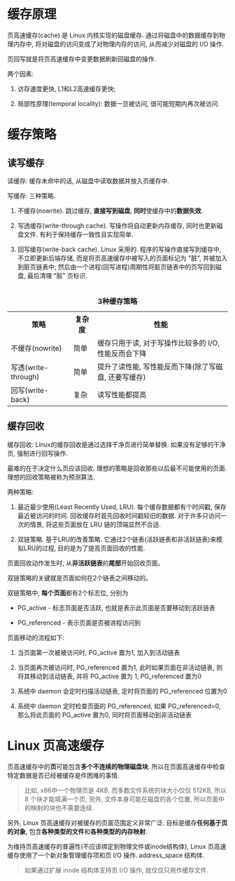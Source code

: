 
# 缓存原理

页高速缓存(cache) 是 Linux 内核实现的磁盘缓存. 通过将磁盘中的数据缓存到物理内存中, 将对磁盘的访问变成了对物理内存的访问, 从而减少对磁盘的 I/O 操作.

页回写就是将页高速缓存中变更数据刷新回磁盘的操作.

两个因素:

1. 访存速度更快, L1和L2高速缓存更快;

2. 局部性原理(temporal locality): 数据一旦被访问, 很可能短期内再次被访问.

# 缓存策略

## 读写缓存

读缓存: 缓存未命中的话, 从磁盘中读取数据并放入页缓存中.

写缓存: 三种策略.

1. 不缓存(nowrite). 跳过缓存, **直接写到磁盘**, **同时**使缓存中的**数据失效**.

2. 写透缓存(write-through cache). 写操作将自动更新内存缓存, 同时也更新磁盘文件. 有利于保持缓存一致性且实现简单. 

3. 回写缓存(write-back cache). Linux 采用的. 程序的写操作直接写到缓存中, 不立即更新后端存储, 而是将页高速缓存中被写入的页面标记为 "脏", 并被加入到脏页链表中; 然后由一个进程(回写进程)周期性将脏页链表中的页写回到磁盘, 最后清理 "脏" 页标识.

<table>
 <caption><b><br>3种缓存策略</br></b></caption>
    <tr>
        <th>策略</th>
        <th>复杂度</th>
	<th>性能</th>
    </tr>
    <tr>
        <td>不缓存(nowrite)</td>
        <td>简单</td>
        <td>
	缓存只用于读, 对于写操作比较多的 I/O, 性能反而会下降
        </td>
    </tr>
    <tr>
        <td>写透(write-through)</td>
        <td>简单</td>
        <td>
	提升了读性能, 写性能反而下降(除了写磁盘, 还要写缓存)
        </td>
    </tr>
    <tr>
        <td>回写(write-back)</td>
        <td>复杂</td>
        <td>
	读写性能都提高
        </td>
    </tr>
</table>

## 缓存回收

缓存回收: Linux的缓存回收是通过选择干净页进行简单替换. 如果没有足够的干净页, 强制进行回写操作.

最难的在于决定什么页应该回收. 理想的策略是回收那些以后最不可能使用的页面. 理想的回收策略被称为预测算法.

两种策略:

1. 最近最少使用(Least Recently Used, LRU). 每个缓存数据都有个时间戳, 保存最近被访问的时间. 回收缓存时首先回收时间戳较旧的数据. 对于许多只访问一次的情景, 将这些页面放在 LRU 链的顶端显然不合适.

2. 双链策略. 基于LRU的改善策略. 它通过2个链表(活跃链表和非活跃链表)来模拟LRU的过程, 目的是为了提高页面回收的性能.

页面回收动作发生时, 从**非活跃链表**的**尾部**开始回收页面。

双链策略的关键就是页面如何在2个链表之间移动的。

双链策略中, **每个页面**都有2个标志位, 分别为

* PG_active - 标志页面是否活跃, 也就是表示此页面是否要移动到活跃链表

* PG_referenced - 表示页面是否被进程访问到

页面移动的流程如下: 

1. 当页面第一次被被访问时, PG_active 置为1, 加入到活动链表

2. 当页面再次被访问时, PG_referenced 置为1, 此时如果页面在非活动链表, 则将其移动到活动链表, 并将 PG_active 置为 1, PG_referenced 置为0

3. 系统中 daemon 会定时扫描活动链表, 定时将页面的 PG_referenced 位置为0

4. 系统中 daemon 定时检查页面的 PG_referenced, 如果 PG_referenced=0, 那么将此页面的 PG_active 置为0, 同时将页面移动到非活动链表

# Linux 页高速缓存

页高速缓存中的**页**可能包含**多个不连续的物理磁盘块**. 所以在页面高速缓存中检查特定数据是否已经被缓存是件困难的事情.

> 比如, x86中一个物理页是 4KB, 而多数文件系统的块大小仅仅 512KB, 所以 8 个块才能填满一个页; 另外, 文件本身可能在磁盘的各个位置, 所以页面中的映射的块也不需要连续.

另外, Linux 页高速缓存对被缓存的页面范围定义非常广泛. 目标是缓存**任何基于页的对象**, 包含**各种类型的文件**和**各种类型的内存映射**. 

为维持页高速缓存的普遍性(不应该绑定到物理文件或inode结构体), Linux 页高速缓存使用了一个新对象管理缓存项和页 I/O 操作. address_space 结构体.

> 如果通过扩展 inode 结构体支持页 I/O 操作, 就仅仅只用作缓存文件.



